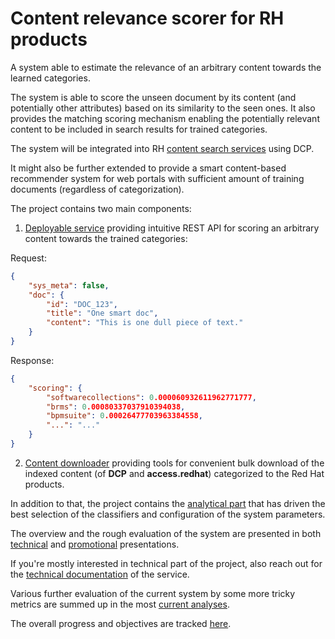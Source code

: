 # Content relevance scorer for RH products

A system able to estimate the relevance of an arbitrary content towards the learned categories.

The system is able to score the unseen document by its content 
(and potentially other attributes) based on its similarity to the seen ones.
It also provides the matching scoring mechanism enabling the potentially relevant content 
to be included in search results for trained categories.

The system will be integrated into RH 
[content search services](https://developers.redhat.com/resources) using DCP. 

It might also be further extended to provide a smart content-based recommender system for web portals 
with sufficient amount of training documents (regardless of categorization).

The project contains two main components:

1. [Deployable service](https://github.com/searchisko/project-classifier-poc/tree/master/deployable) 
providing intuitive REST API for scoring an arbitrary content towards the trained categories:

Request:
```json
{
	"sys_meta": false,
	"doc": {
		"id": "DOC_123",
		"title": "One smart doc",
		"content": "This is one dull piece of text."
	}
}
```

Response:
```json
{
    "scoring": {
        "softwarecollections": 0.000060932611962771777,
        "brms": 0.00080337037910394038,
        "bpmsuite": 0.00026477703963384558,
        "...": "..."
    }
}
```

2. [Content downloader](https://github.com/searchisko/project-classifier-poc/tree/master/data)
providing tools for convenient bulk download of the indexed content (of **DCP** and **access.redhat**)
categorized to the Red Hat products.

In addition to that, the project contains the 
[analytical part](https://github.com/searchisko/project-classifier-poc/tree/master/lab) 
that has driven the best selection of the classifiers and configuration of the system parameters.

The overview and the rough evaluation of the system are presented in both 
[technical](https://github.com/searchisko/project-classifier-poc/tree/master/lab/slides/overview_presentation_nlp.pdf)
and 
[promotional](https://github.com/searchisko/project-classifier-poc/tree/master/lab/slides/ML_for_RHD.pdf)
presentations.

If you're mostly interested in technical part of the project, also reach out for the 
[technical documentation](https://github.com/searchisko/project-classifier-poc/tree/master/deployable/technical_docs)
of the service.

Various further evaluation of the current system by some more tricky metrics are summed up in the most
[current analyses](https://github.com/searchisko/project-classifier-poc/tree/master/lab/score_tuning_analysis_standalone-none_incl.ipynb).

The overall progress and objectives are tracked [here](https://issues.jboss.org/browse/RHDENG-1111).